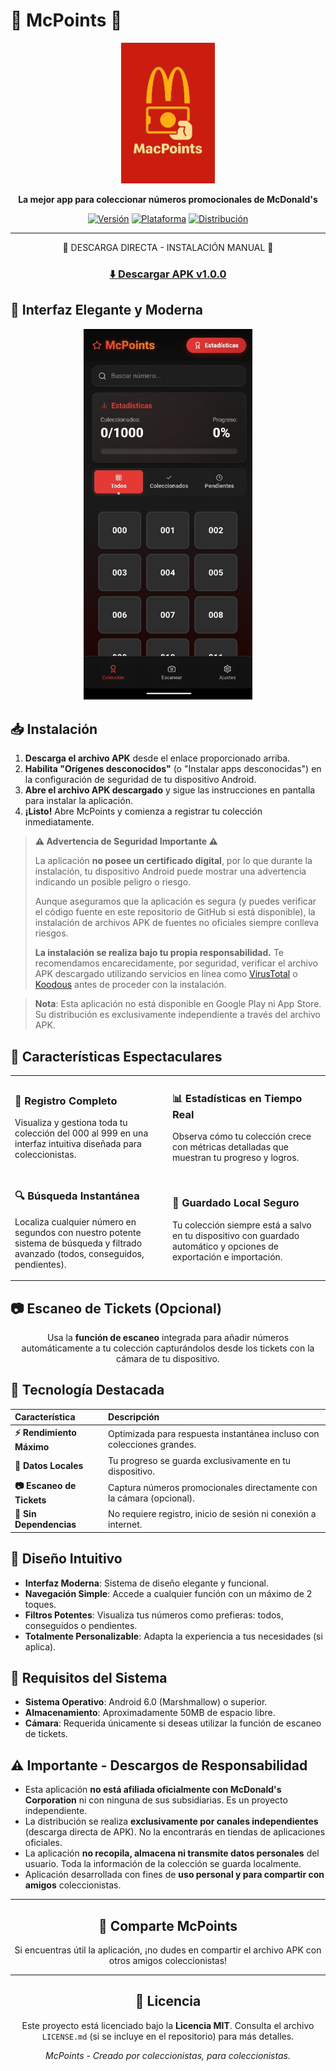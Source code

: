 # 🍟 McPoints 🍔

<div align="center">

<img src="Docs/images/Logo.webp" alt="McPoints" width="150">

**La mejor app para coleccionar números promocionales de McDonald's**

[![Versión](https://img.shields.io/badge/Versión-1.0.0-brightgreen.svg)](https://github.com/yourusername/mcpoints/releases/tag/v1.0.0)
[![Plataforma](https://img.shields.io/badge/Plataforma-Android-green.svg)](https://github.com/yourusername/mcpoints)
[![Distribución](https://img.shields.io/badge/Distribución-Independiente-orange.svg)](https://github.com/yourusername/mcpoints/releases)

---

</div>

<div align="center">

📱 DESCARGA DIRECTA - INSTALACIÓN MANUAL 📱

### [⬇️ Descargar APK v1.0.0](https://github.com/GabriLPDA22/mcpoints/releases/download/v1.0.0/mcpoints-v1.0.0.apk)

</div>

## 📱 Interfaz Elegante y Moderna

<div align="center">
  <kbd>
    <img src="Docs/images/ScreenShot.jpg" alt="McPoints Interface" width="270px">
  </kbd>
</div>

## 📥 Instalación

1.  **Descarga el archivo APK** desde el enlace proporcionado arriba.
2.  **Habilita "Orígenes desconocidos"** (o "Instalar apps desconocidas") en la configuración de seguridad de tu dispositivo Android.
3.  **Abre el archivo APK descargado** y sigue las instrucciones en pantalla para instalar la aplicación.
4.  **¡Listo!** Abre McPoints y comienza a registrar tu colección inmediatamente.

> **⚠️ Advertencia de Seguridad Importante ⚠️**
>
> La aplicación **no posee un certificado digital**, por lo que durante la instalación, tu dispositivo Android puede mostrar una advertencia indicando un posible peligro o riesgo.
>
> Aunque aseguramos que la aplicación es segura (y puedes verificar el código fuente en este repositorio de GitHub si está disponible), la instalación de archivos APK de fuentes no oficiales siempre conlleva riesgos.
>
> **La instalación se realiza bajo tu propia responsabilidad.** Te recomendamos encarecidamente, por seguridad, verificar el archivo APK descargado utilizando servicios en línea como [VirusTotal](https://www.virustotal.com/) o [Koodous](https://koodous.com/) antes de proceder con la instalación.

> **Nota**: Esta aplicación no está disponible en Google Play ni App Store. Su distribución es exclusivamente independiente a través del archivo APK.

## 🚀 Características Espectaculares

<table>
  <tr>
    <td width="50%">
      <h3>🎯 Registro Completo</h3>
      <p>Visualiza y gestiona toda tu colección del 000 al 999 en una interfaz intuitiva diseñada para coleccionistas.</p>
    </td>
    <td width="50%">
      <h3>📊 Estadísticas en Tiempo Real</h3>
      <p>Observa cómo tu colección crece con métricas detalladas que muestran tu progreso y logros.</p>
    </td>
  </tr>
  <tr>
    <td width="50%">
      <h3>🔍 Búsqueda Instantánea</h3>
      <p>Localiza cualquier número en segundos con nuestro potente sistema de búsqueda y filtrado avanzado (todos, conseguidos, pendientes).</p>
    </td>
    <td width="50%">
      <h3>💾 Guardado Local Seguro</h3>
      <p>Tu colección siempre está a salvo en tu dispositivo con guardado automático y opciones de exportación e importación.</p>
    </td>
  </tr>
</table>

## 📷 Escaneo de Tickets (Opcional)

<div align="center">

Usa la **función de escaneo** integrada para añadir números automáticamente a tu colección capturándolos desde los tickets con la cámara de tu dispositivo.

</div>

## 💎 Tecnología Destacada

<div align="center">

| Característica         | Descripción                                                          |
| :--------------------- | :------------------------------------------------------------------- |
| **⚡ Rendimiento Máximo** | Optimizada para respuesta instantánea incluso con colecciones grandes. |
| **🔄 Datos Locales** | Tu progreso se guarda exclusivamente en tu dispositivo.               |
| **📷 Escaneo de Tickets** | Captura números promocionales directamente con la cámara (opcional). |
| **💯 Sin Dependencias** | No requiere registro, inicio de sesión ni conexión a internet.       |

</div>

## 🎨 Diseño Intuitivo

-   **Interfaz Moderna**: Sistema de diseño elegante y funcional.
-   **Navegación Simple**: Accede a cualquier función con un máximo de 2 toques.
-   **Filtros Potentes**: Visualiza tus números como prefieras: todos, conseguidos o pendientes.
-   **Totalmente Personalizable**: Adapta la experiencia a tus necesidades (si aplica).

## 🔧 Requisitos del Sistema

-   **Sistema Operativo**: Android 6.0 (Marshmallow) o superior.
-   **Almacenamiento**: Aproximadamente 50MB de espacio libre.
-   **Cámara**: Requerida únicamente si deseas utilizar la función de escaneo de tickets.

## ⚠️ Importante - Descargos de Responsabilidad

-   Esta aplicación **no está afiliada oficialmente con McDonald's Corporation** ni con ninguna de sus subsidiarias. Es un proyecto independiente.
-   La distribución se realiza **exclusivamente por canales independientes** (descarga directa de APK). No la encontrarás en tiendas de aplicaciones oficiales.
-   La aplicación **no recopila, almacena ni transmite datos personales** del usuario. Toda la información de la colección se guarda localmente.
-   Aplicación desarrollada con fines de **uso personal y para compartir con amigos** coleccionistas.

<div align="center">

---

## 💫 Comparte McPoints

Si encuentras útil la aplicación, ¡no dudes en compartir el archivo APK con otros amigos coleccionistas!

---

## 📝 Licencia

Este proyecto está licenciado bajo la **Licencia MIT**. Consulta el archivo `LICENSE.md` (si se incluye en el repositorio) para más detalles.

*McPoints - Creado por coleccionistas, para coleccionistas.*

</div>
